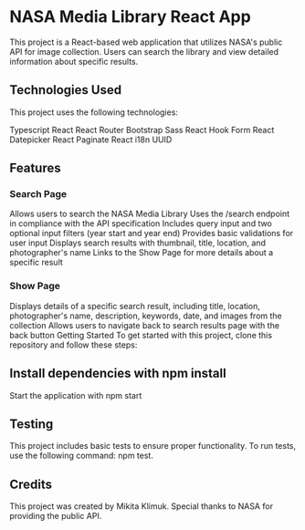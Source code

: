 # NASA Media Library React App
This project is a React-based web application that utilizes NASA's public API for image collection. Users can search the library and view detailed information about specific results.

## Technologies Used
This project uses the following technologies:

Typescript
React
React Router
Bootstrap
Sass
React Hook Form
React Datepicker
React Paginate
React i18n
UUID

## Features
### Search Page

Allows users to search the NASA Media Library
Uses the /search endpoint in compliance with the API specification
Includes query input and two optional input filters (year start and year end)
Provides basic validations for user input
Displays search results with thumbnail, title, location, and photographer's name
Links to the Show Page for more details about a specific result

### Show Page

Displays details of a specific search result, including title, location, photographer's name, description, keywords, date, and images from the collection
Allows users to navigate back to search results page with the back button
Getting Started
To get started with this project, clone this repository and follow these steps:

## Install dependencies with npm install
Start the application with npm start

## Testing
This project includes basic tests to ensure proper functionality. To run tests, use the following command: npm test.

## Credits
This project was created by Mikita Klimuk. Special thanks to NASA for providing the public API.
